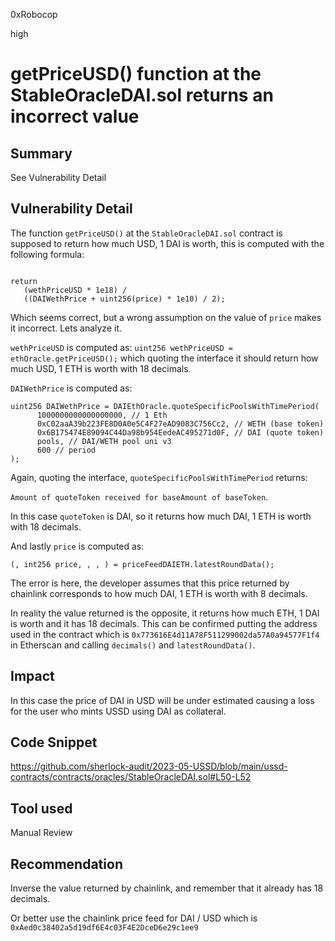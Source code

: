 0xRobocop

high

# getPriceUSD() function at the StableOracleDAI.sol returns an incorrect value

## Summary

See Vulnerability Detail

## Vulnerability Detail

The function `getPriceUSD()` at the `StableOracleDAI.sol` contract is supposed to return how much USD, 1 DAI is worth, this is computed with the following formula:

```solidity

return
   (wethPriceUSD * 1e18) /
   ((DAIWethPrice + uint256(price) * 1e10) / 2);
```

Which seems correct, but a wrong assumption on the value of `price` makes it incorrect. Lets analyze it.

`wethPriceUSD` is computed as: `uint256 wethPriceUSD = ethOracle.getPriceUSD();` which quoting the interface it should return how much USD, 1 ETH is worth with 18 decimals.

`DAIWethPrice` is computed as:

```solidity
uint256 DAIWethPrice = DAIEthOracle.quoteSpecificPoolsWithTimePeriod(
      1000000000000000000, // 1 Eth
      0xC02aaA39b223FE8D0A0e5C4F27eAD9083C756Cc2, // WETH (base token)
      0x6B175474E89094C44Da98b954EedeAC495271d0F, // DAI (quote token)
      pools, // DAI/WETH pool uni v3
      600 // period
);
```

Again, quoting the interface, `quoteSpecificPoolsWithTimePeriod` returns: 

`Amount of quoteToken received for baseAmount of baseToken`.  

In this case `quoteToken` is DAI, so it returns how much DAI, 1 ETH is worth with 18 decimals.

And lastly `price` is computed as:

```solidity
(, int256 price, , , ) = priceFeedDAIETH.latestRoundData();
```

The error is here, the developer assumes that this price returned by chainlink corresponds to how much DAI, 1 ETH is worth with 8 decimals.

In reality the value returned is the opposite, it returns how much ETH, 1 DAI is worth and it has 18 decimals. This can be confirmed putting the address used in the contract which is `0x773616E4d11A78F511299002da57A0a94577F1f4` in Etherscan and calling `decimals()` and `latestRoundData()`.

## Impact

In this case the price of DAI in USD will be under estimated causing a loss for the user who mints USSD using DAI as collateral.

## Code Snippet

https://github.com/sherlock-audit/2023-05-USSD/blob/main/ussd-contracts/contracts/oracles/StableOracleDAI.sol#L50-L52

## Tool used

Manual Review

## Recommendation

Inverse the value returned by chainlink, and remember that it already has 18 decimals.

Or better use the chainlink price feed for DAI / USD which is `0xAed0c38402a5d19df6E4c03F4E2DceD6e29c1ee9`